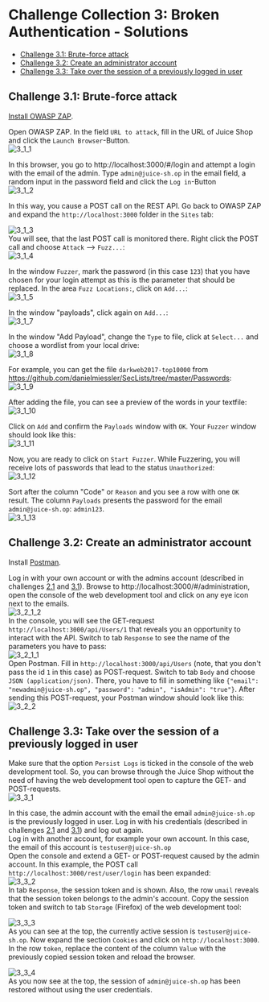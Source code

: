 # Challenge Collection 3: Broken Authentication - Solutions

   * [Challenge 3.1: Brute-force attack](#challenge-31-brute-force-attack)
   * [Challenge 3.2: Create an administrator account](#challenge-32-create-an-administrator-account)
   * [Challenge 3.3: Take over the session of a previously logged in user](#challenge-33-take-over-the-session-of-a-previously-logged-in-user)

## Challenge 3.1: Brute-force attack

[Install OWASP ZAP](https://github.com/zaproxy/zaproxy/wiki/Downloads).

Open OWASP ZAP. In the field `URL to attack`, fill in the URL of Juice Shop and click the `Launch Browser`-Button.  
![3_1_1](screenshots/solution3_1_1.png)  

In this browser, you go to http://localhost:3000/#/login and attempt a login with the email of the admin. Type `admin@juice-sh.op` in the email field, a random input in the password field and click the `Log in`-Button  
![3_1_2](screenshots/solution3_1_2.png)  

In this way, you cause a POST call on the REST API. Go back to OWASP ZAP and expand the `http://localhost:3000` folder in the `Sites` tab:  

![3_1_3](screenshots/solution3_1_3.png)  
You will see, that the last POST call is monitored there. Right click the POST call and choose `Attack` --> `Fuzz...`:  
![3_1_4](screenshots/solution3_1_4.png)  

In the window `Fuzzer`, mark the password (in this case `123`) that you have chosen for your login attempt as this is the parameter that should be replaced. In the area `Fuzz Locations:`, click on `Add...`:  
![3_1_5](screenshots/solution3_1_5.png)  

In the window "payloads", click again on `Add...`:  
![3_1_7](screenshots/solution3_1_7.png)  

In the window "Add Payload", change the `Type` to file, click at `Select...` and choose a wordlist from your local drive:  
![3_1_8](screenshots/solution3_1_8.png)  

For example, you can get the file `darkweb2017-top10000` from https://github.com/danielmiessler/SecLists/tree/master/Passwords:  
![3_1_9](screenshots/solution3_1_9.png)  


After adding the file, you can see a preview of the words in your textfile:  
![3_1_10](screenshots/solution3_1_10.png)  

Click on `Add` and confirm the `Payloads` window with `OK`.
Your `Fuzzer` window should look like this:  
![3_1_11](screenshots/solution3_1_11.png)  

Now, you are ready to click on `Start Fuzzer`.
While Fuzzering, you will receive lots of passwords that lead to the status `Unauthorized`:  
![3_1_12](screenshots/solution3_1_12.png)  

Sort after the column "Code" or `Reason` and you see a row with one `OK` result. The column `Payloads` presents the password for the email `admin@juice-sh.op`: `admin123`.  
![3_1_13](screenshots/solution3_1_13.png)

## Challenge 3.2: Create an administrator account

Install [Postman](https://www.getpostman.com/apps).  

Log in with your own account or with the admins account (described in challenges [2.1](https://github.com/nt-ca-aqe/thesis-ahs/tree/master/Challenge%202:%20Injection#challenge-21-log-in-as-administrator) and [3.1](https://github.com/nt-ca-aqe/thesis-ahs/tree/master/Challenge%203:%20Broken%20Authentication%20-%20Solutions#challenge-31-brute-force-attack)).
Browse to http://localhost:3000/#/administration, open the console of the web development tool and click on any eye icon next to the emails.  
![3_2_1_2](screenshots/solution3_2_1_2.png)  
In the console, you will see the GET-request `http://localhost:3000/api/Users/1` that reveals you an opportunity to interact with the API. Switch to tab `Response` to see the name of the parameters you have to pass:  
![3_2_1_1](screenshots/solution3_2_1_1.png)  
Open Postman. Fill in `http://localhost:3000/api/Users` (note, that you don't pass the id `1` in this case) as POST-request. Switch to tab `Body` and choose `JSON (application/json)`. There, you have to fill in something like `{"email": "newadmin@juice-sh.op", "password": "admin", "isAdmin": "true"}`. After sending this POST-request, your Postman window should look like this:  
![3_2_2](screenshots/solution3_2_2.png)

## Challenge 3.3: Take over the session of a previously logged in user

Make sure that the option `Persist Logs` is ticked in the console of the web development tool. So, you can browse through the Juice Shop without the need of having the web development tool open to capture the GET- and POST-requests.  
![3_3_1](screenshots/solution3_3_1.png)  

In this case, the admin account with the email the email `admin@juice-sh.op` is the previously logged in user. Log in with his credentials (described in challenges [2.1](https://github.com/nt-ca-aqe/thesis-ahs/tree/master/Challenge%202:%20Injection#challenge-21-log-in-as-administrator) and [3.1](https://github.com/nt-ca-aqe/thesis-ahs/tree/master/Challenge%203:%20Broken%20Authentication%20-%20Solutions#challenge-31-brute-force-attack)) and log out again.  
Log in with another account, for example your own account. In this case, the email of this account is `testuser@juice-sh.op`  
Open the console and extend a GET- or POST-request caused by the admin account. In this example, the POST call `http://localhost:3000/rest/user/login` has been expanded:  
![3_3_2](screenshots/solution3_3_2.png)  
In tab `Response`, the session token and is shown. Also, the row `umail` reveals that the session token belongs to the admin's account. Copy the session token and switch to tab `Storage` (Firefox) of the web development tool:

![3_3_3](screenshots/solution3_3_3.png)  
As you can see at the top, the currently active session is `testuser@juice-sh.op`. Now expand the section `Cookies` and click on `http://localhost:3000`. In the row `token`, replace the content of the column `Value` with the previously copied session token and reload the browser.

![3_3_4](screenshots/solution3_3_4.png)  
As you now see at the top, the session of `admin@juice-sh.op` has been restored without using the user credentials.

